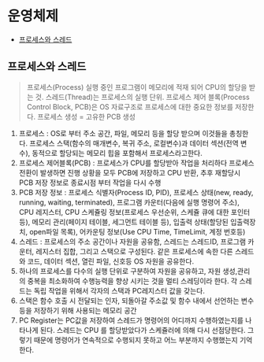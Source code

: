 # 운영체제

- [프로세스와 스레드](#프로세스와-스레드)

## 프로세스와 스레드

> 프로세스(Process) 실행 중인 프로그램이 메모리에 적재 되어 CPU의 할당을 받는 것. 스레드(Thread)는 프로세스의 실행 단위.
> 프로세스 제어 블록(Process Control Block, PCB)은 OS 자료구조로 프로세스에 대한 중요한 정보를 저장한다. 프로세스 생성 = 고유한 PCB 생성

1. 프로세스 : OS로 부터 주소 공간, 파일, 메모리 등을 할당 받으며 이것들을 총칭한다. 프로세스 스택(함수의 매개변수, 복귀 주소, 로컬변수)과 데이터 섹션(전역 변수), 동적으로 할당되는 메모리 힙을 포함해서 프로세스라고한다.
2. 프로세스 제어블록(PCB) : 프로세스가 CPU를 할당받아 작업을 처리하다 프로세스 전환이 발생하면 진행 상황을 모두 PCB에 저장하고 CPU 반환, 추후
재할당시 PCB 저장 정보로 종료시점 부터 작업을 다시 수행
3. PCB 저장 정보 : 프로세스 식별자(Process ID, PID), 프로세스 상태(new, ready, running, waiting, terminated), 프로그램 카운터(다음에 실행 명령어 주소), CPU 레지스터, CPU 스케쥴링 정보(프로세스 우선순위, 스케쥴 큐에 대한 포인터 등), 메모리 관리(페이지 테이블, 세그먼트 테이블 등), 입출력 상태(할당된 입출력장치, open파일 목록), 어카운팅 정보(Use CPU Time, TimeLimit, 계정 번호등)
4. 스레드 : 프로세스의 주소 공간이나 자원을 공유함, 스레드는 스레드ID, 프로그램 카운터, 레지스터 집합, 그리고 스택으로 구성된다. 같은 프로세스에 속한 다른 스레드와 코드, 데이터 섹션, 열린 파일, 신호등 OS 자원을 공유한다.
5. 하나의 프로세스를 다수의 실행 단위로 구분하여 자원을 공유하고, 자원 생성,관리의 중복을 최소화하여 수행능력을 향상 시키는 것을 멀티 스레딩이라 한다. 각 스레드는 독립 작업을 위해서 각자의 스택과 PC레지스터 값을 갖는다.
6. 스택은 함수 호출 시 전달되는 인자, 되돌아갈 주소값 및 함수 내에서 선언하는 변수 등을 저장하기 위해 사용되는 메모리 공간
7. PC Register는 PC값을 저장하여 스레드가 명령어의 어디까지 수행하였는지를 나타나게 된다. 스레드는 CPU 를 할당받았다가 스케쥴러에 의해 다시 선점당한다. 그렇기 때문에 명령어가 연속적으로 수행되지 못하고 어느 부분까지 수행했는지 기억한다.